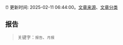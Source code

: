 :alarm_clock: 更新时间: 2025-02-11 06:44:00。[文章来源](/README.md)、[文章分类](/TAGS.md)

## 报告


> 关键字：`报告`、`月报`



